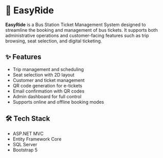 # 🚌 EasyRide

**EasyRide** is a Bus Station Ticket Management System designed to streamline the booking and management of bus tickets. It supports both administrative operations and customer-facing features such as trip browsing, seat selection, and digital ticketing.

## ✨ Features

- Trip management and scheduling
- Seat selection with 2D layout
- Customer and ticket management
- QR code generation for e-tickets
- Email confirmation with QR codes
- Admin dashboard for full control
- Supports online and offline booking modes

## 🛠 Tech Stack

- ASP.NET MVC
- Entity Framework Core
- SQL Server
- Bootstrap 5
